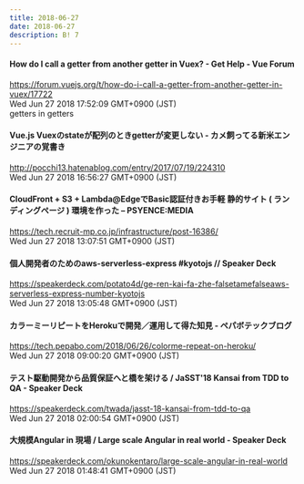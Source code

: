 ```yaml
---
title: 2018-06-27
date: 2018-06-27
description: B! 7
---
```


#### How do I call a getter from another getter in Vuex? - Get Help - Vue Forum
https://forum.vuejs.org/t/how-do-i-call-a-getter-from-another-getter-in-vuex/17722<br>
Wed Jun 27 2018 17:52:09 GMT+0900 (JST)<br>
getters in getters


#### Vue.js Vuexのstateが配列のときgetterが変更しない - カメ飼ってる新米エンジニアの覚書き
http://pocchi13.hatenablog.com/entry/2017/07/19/224310<br>
Wed Jun 27 2018 16:56:27 GMT+0900 (JST)<br>


#### CloudFront + S3 + Lambda@EdgeでBasic認証付きお手軽 静的サイト ( ランディングページ ) 環境を作った – PSYENCE:MEDIA
https://tech.recruit-mp.co.jp/infrastructure/post-16386/<br>
Wed Jun 27 2018 13:07:51 GMT+0900 (JST)<br>


#### 個人開発者のためのaws-serverless-express #kyotojs // Speaker Deck
https://speakerdeck.com/potato4d/ge-ren-kai-fa-zhe-falsetamefalseaws-serverless-express-number-kyotojs<br>
Wed Jun 27 2018 13:05:48 GMT+0900 (JST)<br>


#### カラーミーリピートをHerokuで開発／運用して得た知見 - ペパボテックブログ
https://tech.pepabo.com/2018/06/26/colorme-repeat-on-heroku/<br>
Wed Jun 27 2018 09:00:20 GMT+0900 (JST)<br>


#### テスト駆動開発から品質保証へと橋を架ける / JaSST'18 Kansai from TDD to QA - Speaker Deck
https://speakerdeck.com/twada/jasst-18-kansai-from-tdd-to-qa<br>
Wed Jun 27 2018 02:00:54 GMT+0900 (JST)<br>


#### 大規模Angular in 現場 / Large scale Angular in real world - Speaker Deck
https://speakerdeck.com/okunokentaro/large-scale-angular-in-real-world<br>
Wed Jun 27 2018 01:48:41 GMT+0900 (JST)<br>


